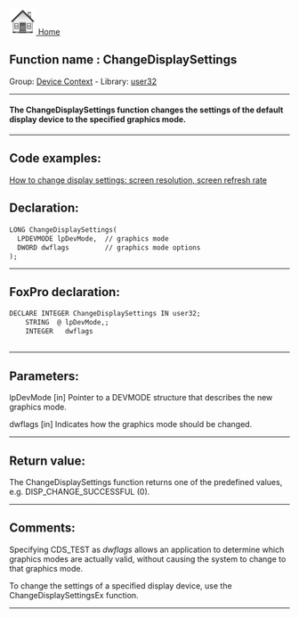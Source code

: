 [<img src="../../images/home.png"> Home ](https://github.com/VFPX/Win32API)  

## Function name : ChangeDisplaySettings
Group: [Device Context](../../functions_group.md#Device_Context)  -  Library: [user32](../../Libraries.md#user32)  
***  


#### The ChangeDisplaySettings function changes the settings of the default display device to the specified graphics mode. 
***  


## Code examples:
[How to change display settings: screen resolution, screen refresh rate](../../samples/sample_374.md)  

## Declaration:
```foxpro  
LONG ChangeDisplaySettings(
  LPDEVMODE lpDevMode,  // graphics mode
  DWORD dwflags         // graphics mode options
);  
```  
***  


## FoxPro declaration:
```foxpro  
DECLARE INTEGER ChangeDisplaySettings IN user32;
	STRING  @ lpDevMode,;
	INTEGER   dwflags
  
```  
***  


## Parameters:
lpDevMode 
[in] Pointer to a DEVMODE structure that describes the new graphics mode.

dwflags 
[in] Indicates how the graphics mode should be changed.  
***  


## Return value:
The ChangeDisplaySettings function returns one of the predefined values, e.g. DISP_CHANGE_SUCCESSFUL (0).  
***  


## Comments:
Specifying CDS_TEST as <Em>dwflags</Em> allows an application to determine which graphics modes are actually valid, without causing the system to change to that graphics mode.  
  
To change the settings of a specified display device, use the ChangeDisplaySettingsEx function.  
  
***  

